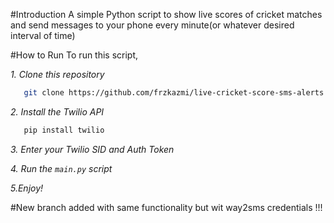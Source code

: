 #Introduction
A simple Python script to show live scores of cricket matches and send messages to your phone every minute(or whatever desired interval of time)

#How to Run
To run this script, 

_1. Clone this repository_
```sh
   git clone https://github.com/frzkazmi/live-cricket-score-sms-alerts
```

_2. Install the Twilio API_
```sh
   pip install twilio
```

_3. Enter your Twilio SID and Auth Token_

_4. Run the `main.py` script_

_5.Enjoy!_

#New branch added with same functionality but wit way2sms credentials !!!


